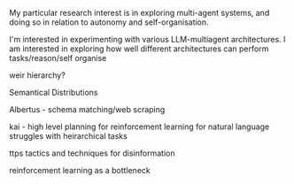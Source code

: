 My particular research interest is in exploring multi-agent systems, and doing so in relation to autonomy and self-organisation. 

I'm interested in experimenting with various LLM-multiagent architectures. I am interested in exploring how well different architectures can perform tasks/reason/self organise 

weir hierarchy?

Semantical Distributions

Albertus - schema matching/web scraping 

kai - high level planning for reinforcement learning for natural language struggles with heirarchical tasks


ttps tactics and techniques for disinformation 

reinforcement learning as a bottleneck


